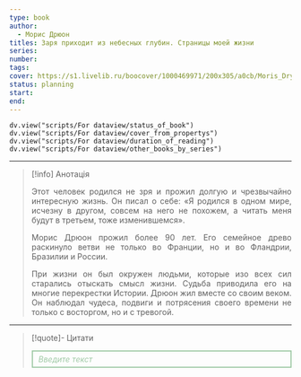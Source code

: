 ```yaml
---
type: book
author:
  - Морис Дрюон
titles: Заря приходит из небесных глубин. Страницы моей жизни
series:
number:
tags:
cover: https://s1.livelib.ru/boocover/1000469971/200x305/a0cb/Moris_Dryuon__Zarya_prihodit_iz_nebesnyh_glubin.jpg
status: planning
start:
end:
---
```

```dataviewjs
dv.view("scripts/For dataview/status_of_book")
dv.view("scripts/For dataview/cover_from_propertys")
dv.view("scripts/For dataview/duration_of_reading")
dv.view("scripts/For dataview/other_books_by_series")
```
---

>[!info] Анотація
> <p align="justify">Этот человек родился не зря и прожил долгую и чрезвычайно интересную жизнь. Он писал о себе: «Я родился в одном мире, исчезну в другом, совсем на него не похожем, а читать меня будут в третьем, тоже изменившемся».</p>
> <p align="justify">Морис Дрюон прожил более 90 лет. Его семейное древо раскинуло ветви не только во Франции, но и во Фландрии, Бразилии и России.</p>
> <p align="justify">При жизни он был окружен людьми, которые изо всех сил старались отыскать смысл жизни. Судьба приводила его на многие перекрестки Истории. Дрюон жил вместе со своим веком. Он наблюдал чудеса, подвиги и потрясения своего времени не только с восторгом, но и с тревогой.</p>

---

>[!quote]- Цитати
><div align="justify" style="border: 2px solid #A0CAA6; padding: 5px 10px 5px 10px; font-style: italic; color: #A0CAA6 ">Введите текст</div>